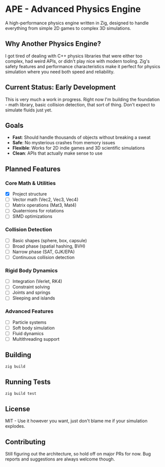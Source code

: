 # APE - Advanced Physics Engine

A high-performance physics engine written in Zig, designed to handle everything from simple 2D games to complex 3D simulations.

## Why Another Physics Engine?

I got tired of dealing with C++ physics libraries that were either too complex, had weird APIs, or didn't play nice with modern tooling. Zig's safety features and performance characteristics make it perfect for physics simulation where you need both speed and reliability.

## Current Status: Early Development

This is very much a work in progress. Right now I'm building the foundation - math library, basic collision detection, that sort of thing. Don't expect to simulate fluids just yet.

## Goals

- **Fast**: Should handle thousands of objects without breaking a sweat
- **Safe**: No mysterious crashes from memory issues
- **Flexible**: Works for 2D indie games and 3D scientific simulations
- **Clean**: APIs that actually make sense to use

## Planned Features

### Core Math & Utilities
- [x] Project structure
- [ ] Vector math (Vec2, Vec3, Vec4)
- [ ] Matrix operations (Mat3, Mat4)
- [ ] Quaternions for rotations
- [ ] SIMD optimizations

### Collision Detection
- [ ] Basic shapes (sphere, box, capsule)
- [ ] Broad phase (spatial hashing, BVH)
- [ ] Narrow phase (SAT, GJK/EPA)
- [ ] Continuous collision detection

### Rigid Body Dynamics
- [ ] Integration (Verlet, RK4)
- [ ] Constraint solving
- [ ] Joints and springs
- [ ] Sleeping and islands

### Advanced Features
- [ ] Particle systems
- [ ] Soft body simulation
- [ ] Fluid dynamics
- [ ] Multithreading support

## Building

```bash
zig build
```

## Running Tests

```bash
zig build test
```

## License

MIT - Use it however you want, just don't blame me if your simulation explodes.

## Contributing

Still figuring out the architecture, so hold off on major PRs for now. Bug reports and suggestions are always welcome though.

